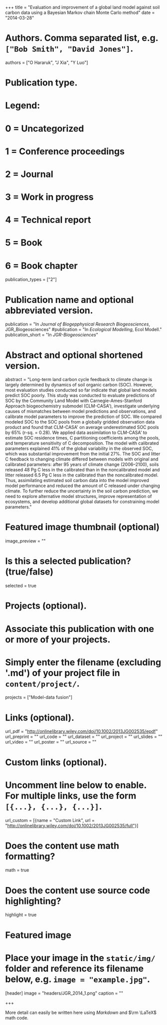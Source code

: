 +++
title = "Evaluation and improvement of a global land model against soil carbon data using a Bayesian Markov chain Monte Carlo method"
date = "2014-03-28"

# Authors. Comma separated list, e.g. `["Bob Smith", "David Jones"]`.
authors = ["O Hararuk", "J Xia", "Y Luo"]

# Publication type.
# Legend:
# 0 = Uncategorized
# 1 = Conference proceedings
# 2 = Journal
# 3 = Work in progress
# 4 = Technical report
# 5 = Book
# 6 = Book chapter
publication_types = ["2"]

# Publication name and optional abbreviated version.
publication = "In *Journal of Biogepphysical Research Biogeosciences*, JGR_Biogeosciences"
#publication = "In *Ecological Modelling*, Ecol Modell."
publication_short = "In *JGR-Biogeosciences*"

# Abstract and optional shortened version.
abstract = "Long-term land carbon cycle feedback to climate change is largely determined by dynamics of soil organic carbon (SOC). However, most evaluation studies conducted so far indicate that global land models predict SOC poorly. This study was conducted to evaluate predictions of SOC by the Community Land Model with Carnegie-Ames-Stanford Approach biogeochemistry submodel (CLM-CASA'), investigate underlying causes of mismatches between model predictions and observations, and calibrate model parameters to improve the prediction of SOC. We compared modeled SOC to the SOC pools from a globally gridded observation data product and found that CLM-CASA' on average underestimated SOC pools by 65% (r-sq. = 0.28). We applied data assimilation to CLM-CASA' to estimate SOC residence times, C partitioning coefficients among the pools, and temperature sensitivity of C decomposition. The model with calibrated parameters explained 41% of the global variability in the observed SOC, which was substantial improvement from the initial 27%. The SOC and litter C feedback to changing climate differed between models with original and calibrated parameters: after 95 years of climate change (2006–2100), soils released 48 Pg C less in the calibrated than in the noncalibrated model and litter released 6.5 Pg C less in the calibrated than the noncalibrated model. Thus, assimilating estimated soil carbon data into the model improved model performance and reduced the amount of C released under changing climate. To further reduce the uncertainty in the soil carbon prediction, we need to explore alternative model structures, improve representation of ecosystems, and develop additional global datasets for constraining model parameters."

# Featured image thumbnail (optional)
image_preview = ""

# Is this a selected publication? (true/false)
selected = true

# Projects (optional).
#   Associate this publication with one or more of your projects.
#   Simply enter the filename (excluding '.md') of your project file in `content/project/`.
projects = ["Model-data fusion"]

# Links (optional).
url_pdf = "http://onlinelibrary.wiley.com/doi/10.1002/2013JG002535/epdf"
url_preprint = ""
url_code = ""
url_dataset = ""
url_project = ""
url_slides = ""
url_video = ""
url_poster = ""
url_source = ""

# Custom links (optional).
#   Uncomment line below to enable. For multiple links, use the form `[{...}, {...}, {...}]`.
url_custom = [{name = "Custom Link", url = "http://onlinelibrary.wiley.com/doi/10.1002/2013JG002535/full"}]

# Does the content use math formatting?
math = true

# Does the content use source code highlighting?
highlight = true

# Featured image
# Place your image in the `static/img/` folder and reference its filename below, e.g. `image = "example.jpg"`.
[header]
image = "headers/JGR_2014_1.png"
caption = ""

+++

More detail can easily be written here using *Markdown* and $\rm \LaTeX$ math code.
